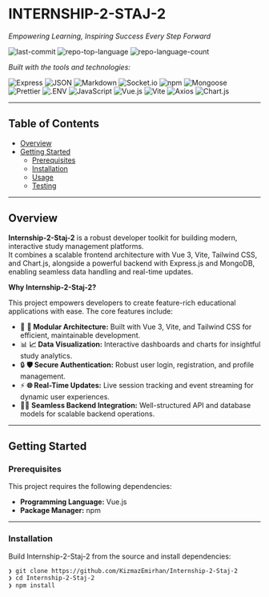 # INTERNSHIP-2-STAJ-2

_Empowering Learning, Inspiring Success Every Step Forward_

![last-commit](https://img.shields.io/github/last-commit/KizmazEmirhan/Internship-2-Staj-2?style=flat&logo=git&logoColor=white&color=0080ff)
![repo-top-language](https://img.shields.io/github/languages/top/KizmazEmirhan/Internship-2-Staj-2?style=flat&color=0080ff)
![repo-language-count](https://img.shields.io/github/languages/count/KizmazEmirhan/Internship-2-Staj-2?style=flat&color=0080ff)

_Built with the tools and technologies:_

![Express](https://img.shields.io/badge/Express-000000.svg?style=flat&logo=Express&logoColor=white)
![JSON](https://img.shields.io/badge/JSON-000000.svg?style=flat&logo=JSON&logoColor=white)
![Markdown](https://img.shields.io/badge/Markdown-000000.svg?style=flat&logo=Markdown&logoColor=white)
![Socket.io](https://img.shields.io/badge/Socket.io-010101.svg?style=flat&logo=socketdotio&logoColor=white)
![npm](https://img.shields.io/badge/npm-CB3837.svg?style=flat&logo=npm&logoColor=white)
![Mongoose](https://img.shields.io/badge/Mongoose-F04D35.svg?style=flat&logo=Mongoose&logoColor=white)
![Prettier](https://img.shields.io/badge/Prettier-F7B93E.svg?style=flat&logo=Prettier&logoColor=black)
![.ENV](https://img.shields.io/badge/.ENV-ECD53F.svg?style=flat&logo=dotenv&logoColor=black)
![JavaScript](https://img.shields.io/badge/JavaScript-F7DF1E.svg?style=flat&logo=JavaScript&logoColor=black)
![Vue.js](https://img.shields.io/badge/Vue.js-4FC08D.svg?style=flat&logo=vuedotjs&logoColor=white)
![Vite](https://img.shields.io/badge/Vite-646CFF.svg?style=flat&logo=Vite&logoColor=white)
![Axios](https://img.shields.io/badge/Axios-5A29E4.svg?style=flat&logo=Axios&logoColor=white)
![Chart.js](https://img.shields.io/badge/Chart.js-FF6384.svg?style=flat&logo=chartdotjs&logoColor=white)

---

## Table of Contents

- [Overview](#overview)
- [Getting Started](#getting-started)
  - [Prerequisites](#prerequisites)
  - [Installation](#installation)
  - [Usage](#usage)
  - [Testing](#testing)

---

## Overview

**Internship-2-Staj-2** is a robust developer toolkit for building modern, interactive study management platforms.  
It combines a scalable frontend architecture with Vue 3, Vite, Tailwind CSS, and Chart.js, alongside a powerful backend with Express.js and MongoDB, enabling seamless data handling and real-time updates.

**Why Internship-2-Staj-2?**

This project empowers developers to create feature-rich educational applications with ease. The core features include:

- 🔧 **🧩 Modular Architecture:** Built with Vue 3, Vite, and Tailwind CSS for efficient, maintainable development.
- 📊 **📈 Data Visualization:** Interactive dashboards and charts for insightful study analytics.
- 🔒 **🛡️ Secure Authentication:** Robust user login, registration, and profile management.
- ⚡ **🌐 Real-Time Updates:** Live session tracking and event streaming for dynamic user experiences.
- 🧑‍💻 **Seamless Backend Integration:** Well-structured API and database models for scalable backend operations.

---

## Getting Started

### Prerequisites

This project requires the following dependencies:

- **Programming Language:** Vue.js
- **Package Manager:** npm

---

### Installation

Build Internship-2-Staj-2 from the source and install dependencies:

```sh
❯ git clone https://github.com/KizmazEmirhan/Internship-2-Staj-2
❯ cd Internship-2-Staj-2
❯ npm install
```
